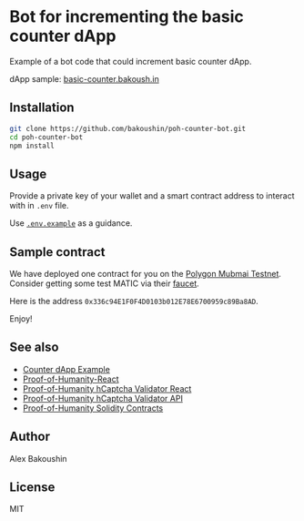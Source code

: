 # Bot for incrementing the basic counter dApp

Example of a bot code that could increment basic counter dApp.

dApp sample: [basic-counter.bakoush.in](https://basic-counter.bakoush.in)

## Installation

```bash
git clone https://github.com/bakoushin/poh-counter-bot.git
cd poh-counter-bot
npm install
```

## Usage

Provide a private key of your wallet and a smart contract address to interact with in `.env` file.

Use [`.env.example`](.env.example) as a guidance.

## Sample contract

We have deployed one contract for you on the [Polygon Mubmai Testnet](https://docs.polygon.technology/docs/develop/network-details/network/#mumbai-testnet). Consider getting some test MATIC via their [faucet](https://faucet.polygon.technology/).

Here is the address `0x336c94E1F0F4D0103b012E78E6700959c89Ba8AD`.

Enjoy!

## See also

- [Counter dApp Example](https://github.com/bakoushin/poh-counter-example)
- [Proof-of-Humanity-React](https://npmjs.com/packages/poh-react)
- [Proof-of-Humanity hCaptcha Validator React](https://npmjs.com/package/poh-validator-hcaptcha-react)
- [Proof-of-Humanity hCaptcha Validator API](https://hub.docker.com/r/bakoushin/poh-validator-hcaptcha)
- [Proof-of-Humanity Solidity Contracts](https://npmjs.com/package/poh-contracts)

## Author

Alex Bakoushin

## License

MIT
